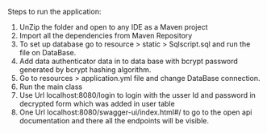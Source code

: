 Steps to run the application:
1. UnZip the folder and open to any IDE as a Maven project 
2. Import all the dependencies from Maven Repository
3. To set up database go to resource > static > Sqlscript.sql and run the file on DataBase.
4. Add data authenticator data in to data base with bcrypt password generated by bcrypt hashing algorithm.
5. Go to resources > application.yml file and change DataBase connection.
6. Run the main class
7. Use Url localhost:8080/login to login with the usser Id and password in decrypted form which was added in user table 
8. One Url localhost:8080/swagger-ui/index.html#/ to go to the open api documentation and there all the endpoints will be visible.